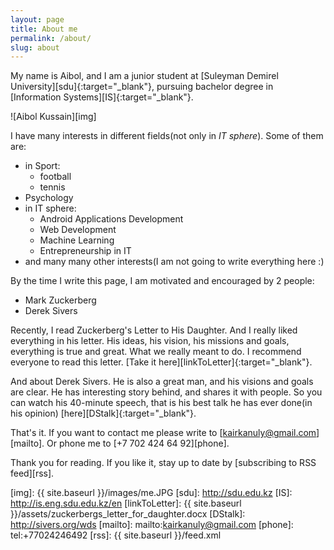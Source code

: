 ```yaml
---
layout: page
title: About me
permalink: /about/
slug: about
---
```


My name is Aibol, and I am a junior student at [Suleyman Demirel University][sdu]{:target="_blank"}, pursuing bachelor degree in [Information Systems][IS]{:target="_blank"}.

![Aibol Kussain][img]

I have many interests in different fields(not only in _IT sphere_). Some of them are:

* in Sport:
  * football
  * tennis
* Psychology
* in IT sphere:
  * Android Applications Development
  * Web Development
  * Machine Learning
  * Entrepreneurship in IT
* and many many other interests(I am not going to write everything here :)

By the time I write this page, I am motivated and encouraged by 2 people:

* Mark Zuckerberg
* Derek Sivers

Recently, I read Zuckerberg's Letter to His Daughter. And I really liked everything in his letter. His ideas, his vision, his missions and goals, everything is true and great. What we really meant to do. I recommend everyone to read this letter. [Take it here][linkToLetter]{:target="_blank"}.

And about Derek Sivers. He is also a great man, and his visions and goals are clear. He has interesting story behind, and shares it with people. So you can watch his 40-minute speech, that is his best talk he has ever done(in his opinion) [here][DStalk]{:target="_blank"}.

That's it. If you want to contact me please write to [kairkanuly@gmail.com][mailto]. Or phone me to [+7 702 424 64 92][phone].

Thank you for reading. If you like it, stay up to date by [subscribing to RSS feed][rss].

[img]: {{ site.baseurl }}/images/me.JPG
[sdu]: http://sdu.edu.kz
[IS]: http://is.eng.sdu.edu.kz/en
[linkToLetter]: {{ site.baseurl }}/assets/zuckerbergs_letter_for_daughter.docx
[DStalk]: http://sivers.org/wds
[mailto]: mailto:kairkanuly@gmail.com
[phone]: tel:+77024246492
[rss]: {{ site.baseurl }}/feed.xml
